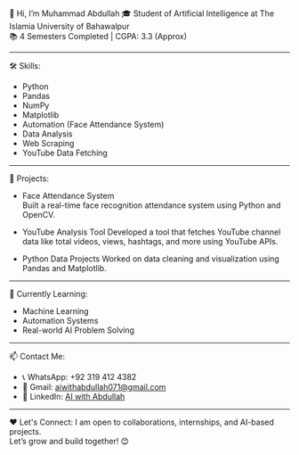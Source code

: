 👋 Hi, I’m Muhammad Abdullah
🎓 Student of Artificial Intelligence at The Islamia University of Bahawalpur  
📚 4 Semesters Completed | CGPA: 3.3 (Approx)

---

🛠️ Skills:
- Python
- Pandas
- NumPy
- Matplotlib
- Automation (Face Attendance System)
- Data Analysis
- Web Scraping
- YouTube Data Fetching

---

🚀 Projects:
- Face Attendance System  
  Built a real-time face recognition attendance system using Python and OpenCV.

- YouTube Analysis Tool
  Developed a tool that fetches YouTube channel data like total videos, views, hashtags, and more using YouTube APIs.

- Python Data Projects 
  Worked on data cleaning and visualization using Pandas and Matplotlib.

---

🌱 Currently Learning:
- Machine Learning
- Automation Systems
- Real-world AI Problem Solving

---

📫 Contact Me:
- 📞 WhatsApp: +92 319 412 4382
- 📧 Gmail: aiwithabdullah071@gmail.com
- 🔗 LinkedIn: [AI with Abdullah](https://www.linkedin.com/in/ai-with-abdullah)

---

❤️ Let's Connect:
I am open to collaborations, internships, and AI-based projects.  
Let’s grow and build together! 😊
